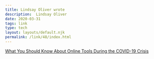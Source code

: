 ```yaml
---
title: Lindsay Oliver wrote
description:  Lindsay Oliver
date: 2020-03-31
tags: link
type: tech
layout: layouts/default.njk
permalink: /link/48/index.html
---
```


[What You Should Know About Online Tools During the COVID-19 Crisis](https://www.eff.org/deeplinks/2020/03/what-you-should-know-about-online-tools-during-covid-19-crisis)
